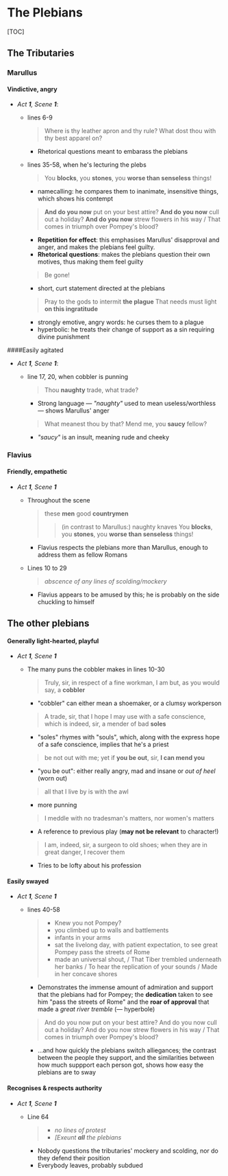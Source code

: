 <style>body {width: 75%} .markdown-body blockquote {margin-bottom: 3px} .markdown-body li>p {margin-top: 3px; margin-bottom: 3px;}</style>
# The Plebians
[TOC]
## The Tributaries
### Marullus
#### Vindictive, angry
- *Act __1__, Scene __1__*:
	- lines 6-9

		> Where is thy leather apron and thy rule? What dost thou with thy best apparel on?

		- Rhetorical questions meant to embarass the plebians

	- lines 35-58, when he's lecturing the plebs

		> You **blocks**, you **stones**, you **worse than senseless** things!

		- namecalling: he compares them to inanimate, insensitive things, which shows his contempt

		> **And do you now** put on your best attire?
		> **And do you now** cull out a holiday?
		> **And do you now** strew flowers in his way / That comes in triumph over Pompey's blood?

		- **Repetition for effect**: this emphasises Marullus' disapproval and anger, and makes the plebians feel guilty. 
		- **Rhetorical questions**: makes the plebians question their own motives, thus making them feel guilty

		> Be gone!

		- short, curt statement directed at the plebians

		> Pray to the gods to intermit **the plague**
		> That needs must light **on this ingratitude**

		- strongly emotive, angry words: he curses them to a plague
		- hyperbolic: he treats their change of support as a sin requiring divine punishment


####Easily agitated
- _Act **1**, Scene **1**_: 
	- line 17, 20, when cobbler is punning

		> Thou **naughty** trade, what trade?

		- Strong language &mdash; *"naughty"* used to mean useless/worthless &mdash; shows Marullus' anger

		> What meanest thou by that? Mend me, you **saucy** fellow?

		- *"saucy"* is an insult, meaning rude and cheeky

### Flavius
#### Friendly, empathetic
- *Act __1__, Scene __1__*
	- Throughout the scene

		> these **men**
		> good **countrymen**
		>> (in contrast to Marullus:)
		>> naughty knaves
		>> You **blocks**, you **stones**, you **worse than senseless** things!

		- Flavius respects the plebians more than Marullus, enough to address them as fellow Romans

	- Lines 10 to 29

		> _abscence of any lines of scolding/mockery_

		- Flavius appears to be amused by this; he is probably on the side chuckling to himself


## The other plebians
#### Generally light-hearted, playful
- *Act __1__, Scene __1__*
	- The many puns the cobbler makes in lines 10-30
	
		> Truly, sir, in respect of a fine workman, I am but, as you would say, a **cobbler**

		- "cobbler" can either mean a shoemaker, or a clumsy workperson 

		> A trade, sir, that I hope I may use with a safe conscience, which is indeed, sir, a mender of bad **soles**

		- "soles" rhymes with "souls", which, along with the express hope of a safe conscience, implies that he's a priest 

		> be not out with me; yet if **you be out**, sir, **I can mend you**
		
		- "you be out": either really angry, mad and insane or _out of heel_ (worn out) 

		> all that I live by is with the awl
		
		- more punning 

		> I meddle with no tradesman's matters, nor women's matters
		
		- A reference to previous play (**may not be relevant** to character!) 

		> I am, indeed, sir, a surgeon to old shoes; when they are in great danger, I recover them
		
		- Tries to be lofty about his profession 

#### Easily swayed
- *Act __1__, Scene __1__*
	- lines 40-58

		> - Knew you not Pompey?
		> - you climbed up to walls and battlements
		> - infants in your arms
		> - sat the livelong day, with patient expectation, to see great Pompey pass the streets of Rome
		> - made an universal shout, / That Tiber trembled underneath her banks / To hear the replication of your sounds / Made in her concave shores

		- Demonstrates the immense amount of admiration and support that the plebians had for Pompey; the **dedication** taken to see him "pass the streets of Rome" and the **roar of approval** that made a *great river tremble* (&mdash; hyperbole)

		> And do you now put on your best attire?
		> And do you now cull out a holiday?
		> And do you now strew flowers in his way / That comes in triumph over Pompey's blood?

		- ...and how quickly the plebians switch alliegances; the contrast between the people they support, and the similarities between how much suppport each person got, shows how easy the plebians are to sway

#### Recognises & respects authority
- _Act **1**, Scene **1**_
	- Line 64

		> * _no lines of protest_
		> * _[Exeunt **all** the plebians_

		- Nobody questions the tributaries' mockery and scolding, nor do they defend their position
		- Everybody leaves, probably subdued
